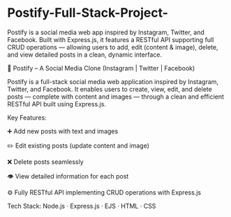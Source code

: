 # Postify-Full-Stack-Project-
Postify is a social media web app inspired by Instagram, Twitter, and Facebook. Built with Express.js, it features a RESTful API supporting full CRUD operations — allowing users to add, edit (content &amp; image), delete, and view detailed posts in a clean, dynamic interface.

📰 Postify – A Social Media Clone (Instagram | Twitter | Facebook)

Postify is a full-stack social media web application inspired by Instagram, Twitter, and Facebook. It enables users to create, view, edit, and delete posts — complete with content and images — through a clean and efficient RESTful API built using Express.js.

Key Features:

➕ Add new posts with text and images

✏️ Edit existing posts (update content and image)

❌ Delete posts seamlessly

👁️ View detailed information for each post

⚙️ Fully RESTful API implementing CRUD operations with Express.js

Tech Stack:
Node.js · Express.js · EJS · HTML · CSS

